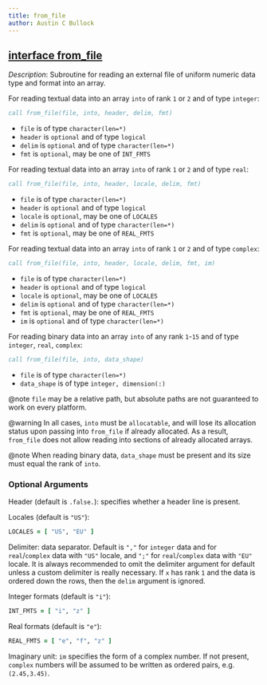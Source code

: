 ```yaml
---
title: from_file
author: Austin C Bullock
---
```


## [interface from_file](../../interface/from_file.html)

*Description*: Subroutine for reading an external file of uniform numeric data type and format into an array.

For reading textual data into an array `into` of rank `1` or `2` and of type `integer`:

```fortran
call from_file(file, into, header, delim, fmt)
```

* `file` is of type `character(len=*)`
* `header` is `optional` and of type `logical`
* `delim` is `optional` and of type `character(len=*)`
* `fmt` is `optional`, may be one of `INT_FMTS`

For reading textual data into an array `into` of rank `1` or `2` and of type `real`:

```fortran
call from_file(file, into, header, locale, delim, fmt)
```

* `file` is of type `character(len=*)`
* `header` is `optional` and of type `logical`
* `locale` is `optional`, may be one of `LOCALES`
* `delim` is `optional` and of type `character(len=*)`
* `fmt` is `optional`, may be one of `REAL_FMTS`

For reading textual data into an array `into` of rank `1` or `2` and of type `complex`:

```fortran
call from_file(file, into, header, locale, delim, fmt, im)
```

* `file` is of type `character(len=*)`
* `header` is `optional` and of type `logical`
* `locale` is `optional`, may be one of `LOCALES`
* `delim` is `optional` and of type `character(len=*)`
* `fmt` is `optional`, may be one of `REAL_FMTS`
* `im` is `optional` and of type `character(len=*)`

For reading binary data into an array `into` of any rank `1`-`15` and of type `integer`, `real`, `complex`:

```fortran
call from_file(file, into, data_shape)
```

* `file` is of type `character(len=*)`
* `data_shape` is of type `integer, dimension(:)`

@note `file` may be a relative path, but absolute paths are not guaranteed to work on every platform.

@warning In all cases, `into` must be `allocatable`, and will lose its allocation status upon passing into `from_file` if already allocated. As a result, `from_file` does not allow reading into sections of already allocated arrays.

@note When reading binary data, `data_shape` must be present and its size must equal the rank of `into`.

### Optional Arguments

Header (default is `.false.`): specifies whether a header line is present.

Locales (default is `"US"`):

```fortran
LOCALES = [ "US", "EU" ]
```

Delimiter: data separator. Default is `","` for `integer` data and for `real`/`complex` data with `"US"` locale, and `";"` for `real`/`complex` data with `"EU"` locale. It is always recommended to omit the delimiter argument for default unless a custom delimiter is really necessary. If `x` has rank `1` and the data is ordered down the rows, then the `delim` argument is ignored.

Integer formats (default is `"i"`):

```fortran
INT_FMTS = [ "i", "z" ]
```

Real formats (default is `"e"`):

```fortran
REAL_FMTS = [ "e", "f", "z" ]
```

Imaginary unit: `im` specifies the form of a complex number. If not present, `complex` numbers will be assumed to be written as ordered pairs, e.g. `(2.45,3.45)`.
